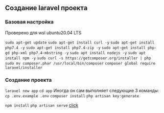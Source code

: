 ## Создание laravel проектa

### Базовая настройка

Проверено для wsl ubuntu20.04 LTS

`sudo apt-get update`
`sudo apt-get install curl -y`
`sudo apt-get install php7.4 -y`
`sudo apt-get install php7.4-zip -y`
`sudo apt-get install php-gd php-xml php7.4-mbstring -y`
`sudo apt install nodejs -y`
`sudo apt install npm -y`
`sudo curl -s https://getcomposer.org/installer | php`
`sudo mv composer.phar /usr/local/bin/composer`
`composer global require laravel/installer`

### Создание проекта


`laravel new app`
`cd app`
Иногда он сам выполняет следующие 3 команды:
`cp .env.example .env`
`composer install`
`php artisan key:generate`

`npm install`
`php artisan serve`
[click](https:\\127.0.0.1:8000)
